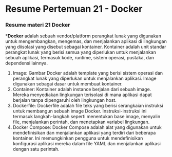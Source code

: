# Resume Pertemuan 21 - Docker

### Resume materi  21 Docker

***Docker** adalah sebuah vendor/platform perangkat lunak yang digunakan untuk mengembangkan, mengemas, dan menjalankan aplikasi di lingkungan yang diisolasi yang disebut sebagai kontainer. Kontainer adalah unit standar perangkat lunak yang berisi semua yang diperlukan untuk menjalankan sebuah aplikasi, termasuk kode, runtime, sistem operasi, pustaka, dan dependensi lainnya.


1. Image: Gambar Docker adalah template yang berisi sistem operasi dan perangkat lunak yang diperlukan untuk menjalankan aplikasi. Image digunakan sebagai dasar untuk membuat kontainer.
2. Container: Kontainer adalah instance berjalan dari sebuah image. Mereka menyediakan lingkungan terisolasi di mana aplikasi dapat berjalan tanpa dipengaruhi oleh lingkungan host.
3. Dockerfile: Dockerfile adalah file teks yang berisi serangkaian instruksi untuk membangun sebuah image Docker. Instruksi-instruksi ini termasuk langkah-langkah seperti menentukan base image, menyalin file, menjalankan perintah, dan menetapkan variabel lingkungan.
4. Docker Compose: Docker Compose adalah alat yang digunakan untuk mendefinisikan dan menjalankan aplikasi yang terdiri dari beberapa kontainer. Ini memungkinkan pengguna untuk mendefinisikan konfigurasi aplikasi mereka dalam file YAML dan menjalankan aplikasi dengan satu perintah.